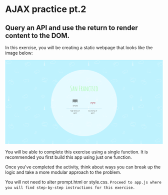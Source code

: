 # AJAX practice pt.2

## Query an API and use the return to render content to the DOM.

In this exercise, you will be creating a static webpage that looks like the image below:

<img src="final.png">

You will be able to complete this exercise using a single function. It is recommended you first build this app using just one function. 

Once you've completed the activity, think about ways you can break up the logic and take a more modular approach to the problem.

You will not need to alter prompt.html or style.css. `Proceed to app.js where you will find step-by-step instructions for this exercise.`